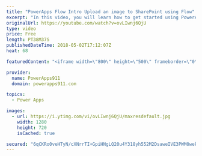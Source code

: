 ```yaml
---
title: "PowerApps Flow Intro Upload an image to SharePoint using Flow"
excerpt: "In this video, you will learn how to get started using PowerApps and Flow. You will learn how to build an app that saves images with metadata and upload that to SharePoint and then get a link to the file back from SharePoint. Pretty cool stuff and a must in your toolbelt as you become more awesome at"
originalUrl: https://youtube.com/watch?v=ovLIwnj6QjU
type: video
price: Free
length: PT38M37S
publishedDateTime: 2018-05-02T17:12:07Z
heat: 68

featuredContent: "<iframe width=\"800\" height=\"500\" frameborder=\"0\" src=\"https://www.youtube.com/embed/ovLIwnj6QjU\" allow=\"accelerometer; autoplay; encrypted-media; gyroscope; picture-in-picture\" allowfullscreen></iframe>"

provider:
  name: PowerApps911
  domain: powerapps911.com

topics:
  - Power Apps

images:
  - url: https://i.ytimg.com/vi/ovLIwnj6QjU/maxresdefault.jpg
    width: 1280
    height: 720
    isCached: true

secured: "6qCKRo0veHTyN/cXNrrTI+GpiHNgLQ20u4Y318yh552M2DsaweIVE3PWM0wekUYbF2G6BiocTWb9aXK2uB96WFie3rKdtEhprBO9RtywNDaa/BSwj49DhT9eogQUnMRxFFkHtwuSU9A0Qh54hOEGVJ8jkyaNs/crgnoV9zYw1h+eWMAfdaXeR/kcL2l+LZvE6lwUkXXdMtcYN7KdXnFhzQ3NCEa/vNmYLaPmjbQj57rtxUw9XMdkWK/WogTbHPP6a+KuX8LgUKGY673s1l+04DU3YhxQiiI/9qmYYj5EkPNTu2CXFMjaTMWGkFlukK9UGaxyxsp+TRBoZFX3zE1D2X9q6pJXuKRw7NTH/EOt00GkJ9gLyWjwhUox8kjog3XqBTg8s9YzEVgtgf/NyHsK45EMK4zd54Fv10cOppFudA4=;3bpwSbH34Z14OqvJg159WQ=="
---
```


